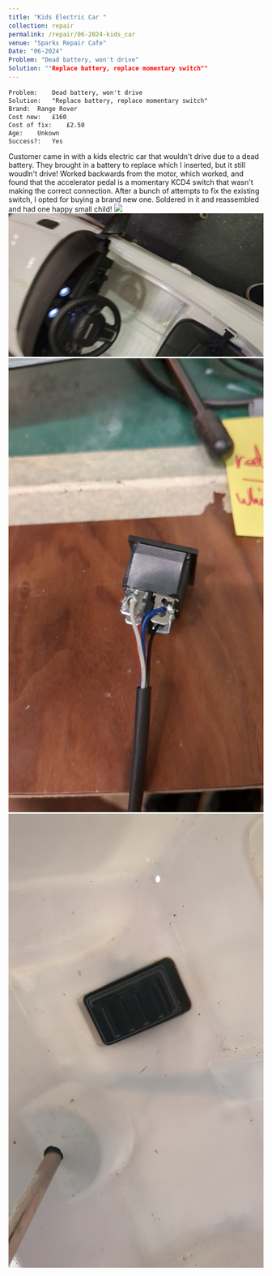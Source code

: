 ```yaml
---
title: "Kids Electric Car "
collection: repair
permalink: /repair/06-2024-kids_car
venue: "Sparks Repair Cafe"
Date: "06-2024"
Problem: "Dead battery, won't drive"
Solution: ""Replace battery, replace momentary switch""
---
```

```
Problem:    Dead battery, won't drive 
Solution:   "Replace battery, replace momentary switch" 
Brand:  Range Rover 
Cost new:   £160 
Cost of fix:    £2.50 
Age:    Unkown 
Success?:   Yes 
```
Customer came in with a kids electric car that wouldn&apos;t drive due to a dead battery. They brought in a battery to replace which I inserted, but it still woudln&apos;t drive! Worked backwards from the motor, which worked, and found that the accelerator pedal is a momentary KCD4 switch that wasn&apos;t making the correct connection. After a bunch of attempts to fix the existing switch, I opted for buying a brand new one. Soldered in it and reassembled and had one happy small child!
![](/images/repair_cafe/kids_car/kids_car_1.jpg)
![](/images/repair_cafe/kids_car/kids_car_2.png)
![](/images/repair_cafe/kids_car/kids_car_3.jpg)
![](/images/repair_cafe/kids_car/kids_car_4.jpg)
